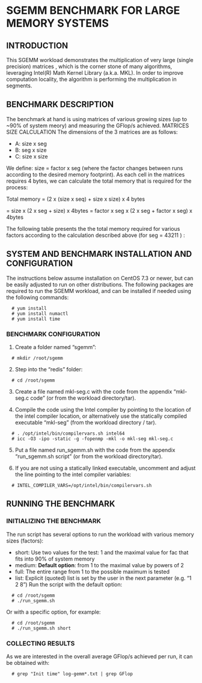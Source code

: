 # SGEMM BENCHMARK FOR LARGE MEMORY SYSTEMS
## INTRODUCTION
This SGEMM workload demonstrates the multiplication of very large (single precision) matrices , which is the corner stone of many algorithms, leveraging Intel(R) Math Kernel Library (a.k.a. MKL).
In order to improve computation locality, the algorithm is performing the multiplication in segments.
## BENCHMARK DESCRIPTION
The benchmark at hand is using matrices of various growing sizes (up to ~90% of system meory) and measuring the GFlop/s achieved.
MATRICES SIZE CALCULATION
The dimensions of the 3 matrices are as follows:
- A: size x seg
- B: seg x size
- C: size x size

We define:  size = factor x seg (where the factor changes between runs according to the desired memory footprint).
As each cell in the matrices requires 4 bytes, we can calculate the total memory  that is required for the process:

Total memory = (2 x (size x seq) + size x size) x 4 bytes

= size x (2 x seg + size) x 4bytes
= factor x seg x (2 x seg + factor x seg) x 4bytes

The following table presents the the total memory required for various factors according to the calculation described above (for seg = 43211 ) :

## SYSTEM AND BENCHMARK INSTALLATION AND CONFIGURATION
The instructions below assume installation on CentOS 7.3 or newer, but can be easily adjusted to run on other distributions.
The following packages are required to run the SGEMM workload, and can be installed if needed using the following commands:
```
  # yum install
  # yum install numactl
  # yum install time
```

### BENCHMARK CONFIGURATION
1.	Create a folder named “sgemm”: 
```
  # mkdir /root/sgemm
```
2.	Step into the “redis” folder: 
```
  # cd /root/sgemm
```
3.	Create a file named mkl-seg.c with the code from the appendix “mkl-seg.c code” (or from the workload directory/tar).

4.	Compile the code using the Intel compiler by pointing to the location of the intel compiler location, or alternatively use the statically compiled executable “mkl-seg” (from the workload directory / tar).
```
  # . /opt/intel/bin/compilervars.sh intel64
  # icc -O3 -ipo -static -g -fopenmp -mkl -o mkl-seg mkl-seg.c
```
5.	Put a file named run_sgemm.sh with the code from the appendix “run_sgemm.sh script” (or from the workload directory/tar).

6.	If you are not using a statically linked executable, uncomment and adjust the line pointing to the intel compiler variables:
```
  # INTEL_COMPILER_VARS=/opt/intel/bin/compilervars.sh
```

## RUNNING THE BENCHMARK
### INITIALIZING THE BENCHMARK
The run script has several options to run the workload with various memory sizes (factors):
- short: 	Use two values for the test: 1 and the maximal value for fac that fits into 90% of system memory
- medium: 	**Default option**: from 1 to the maximal value by powers of 2
- full:   	The entire range from 1 to the possible maximum is tested
- list:   	Explicit (quoted) list is set by the user in the next parameter (e.g. “1 2 8”)
Run the script with the default option:
```
  # cd /root/sgemm
  # ./run_sgemm.sh
```
Or with a specific option, for example:
```
  # cd /root/sgemm
  # ./run_sgemm.sh short
```

### COLLECTING RESULTS
As we are interested in the overall average GFlop/s achieved per run, it can be obtained with:
```
  # grep "Init time" log-gemm*.txt | grep GFlop
```






